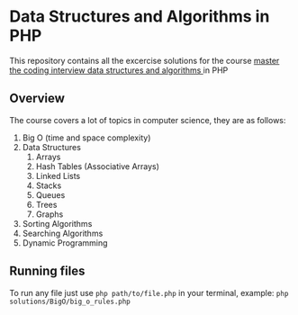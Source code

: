 # Data Structures and Algorithms in PHP
This repository contains all the excercise solutions for the course 
<a href="https://www.udemy.com/course/master-the-coding-interview-data-structures-algorithms">
    master the coding interview data structures and algorithms
</a> in PHP

## Overview
The course covers a lot of topics in computer science, they are as follows:

<ol>
    <li>Big O (time and space complexity)</li>    
    <li>
        Data Structures
        <ol>
            <li>Arrays</li>
            <li>Hash Tables (Associative Arrays)</li>
            <li>Linked Lists</li>
            <li>Stacks</li>
            <li>Queues</li>
            <li>Trees</li>
            <li>Graphs</li>
        </ol>
    </li>
    <li>Sorting Algorithms</li>
    <li>Searching Algorithms</li>
    <li>Dynamic Programming</li>
</ol>

## Running files
To run any file just use `php path/to/file.php` in your terminal, example: `php solutions/BigO/big_o_rules.php`
